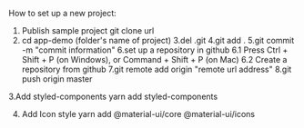 How to set up a new project:

1. Publish sample project
   git clone url
2. cd app-demo (folder's name of project)
   3.del .git
   4.git add .
   5.git commit -m "commit information"
   6.set up a repository in github
   6.1 Press Ctrl + Shift + P (on Windows), or Command + Shift + P (on Mac)
   6.2 Create a repository from github
   7.git remote add origin "remote url address"
   8.git push origin master

3.Add styled-components
yarn add styled-components

4. Add Icon style
   yarn add @material-ui/core @material-ui/icons
